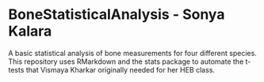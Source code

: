 # BoneStatisticalAnalysis - Sonya Kalara

A basic statistical analysis of bone measurements for four different species. This repository uses RMarkdown and the stats package to automate the t-tests that Vismaya Kharkar originally needed for her HEB class.

